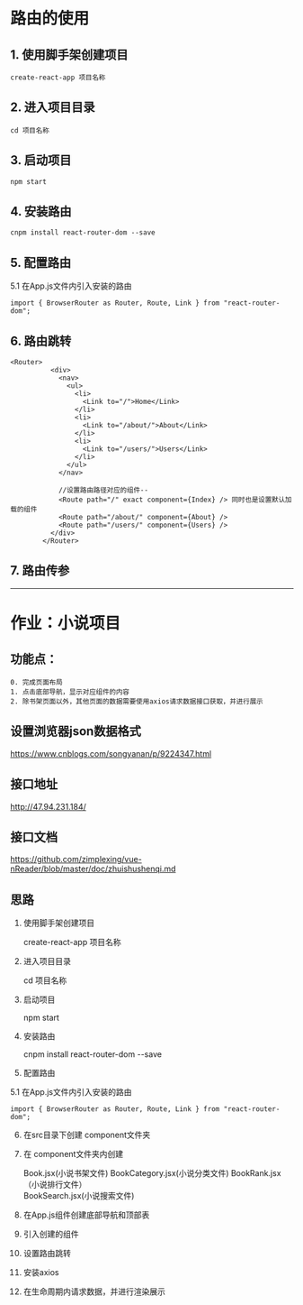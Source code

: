 # 路由的使用

## 1. 使用脚手架创建项目

    create-react-app 项目名称

## 2. 进入项目目录

    cd 项目名称

## 3. 启动项目

    npm start

## 4. 安装路由

    cnpm install react-router-dom --save

## 5. 配置路由

5.1 在App.js文件内引入安装的路由

    import { BrowserRouter as Router, Route, Link } from "react-router-dom";  
    

## 6. 路由跳转

    <Router>
              <div>
                <nav>
                  <ul>
                    <li>
                      <Link to="/">Home</Link>
                    </li>
                    <li>
                      <Link to="/about/">About</Link>
                    </li>
                    <li>
                      <Link to="/users/">Users</Link>
                    </li>
                  </ul>
                </nav>
        
                //设置路由路径对应的组件-- 
                <Route path="/" exact component={Index} /> 同时也是设置默认加载的组件
                <Route path="/about/" component={About} />
                <Route path="/users/" component={Users} />
              </div>
            </Router>

## 7. 路由传参


-----------------------------------------------------------------------

# 作业：小说项目

## 功能点：

    0. 完成页面布局
    1. 点击底部导航，显示对应组件的内容
    2. 除书架页面以外，其他页面的数据需要使用axios请求数据接口获取，并进行展示
    
    
## 设置浏览器json数据格式
https://www.cnblogs.com/songyanan/p/9224347.html

## 接口地址

http://47.94.231.184/

## 接口文档

https://github.com/zimplexing/vue-nReader/blob/master/doc/zhuishushenqi.md

## 思路

1. 使用脚手架创建项目

    create-react-app 项目名称

2. 进入项目目录

    cd 项目名称

3. 启动项目

    npm start

4. 安装路由

    cnpm install react-router-dom --save
    
5. 配置路由

5.1 在App.js文件内引入安装的路由

    import { BrowserRouter as Router, Route, Link } from "react-router-dom";
    
6. 在src目录下创建 component文件夹

7. 在 component文件夹内创建 
    
    Book.jsx(小说书架文件) 
    BookCategory.jsx(小说分类文件) 
    BookRank.jsx（小说排行文件）  
    BookSearch.jsx(小说搜索文件)
    
8. 在App.js组件创建底部导航和顶部表

9. 引入创建的组件

10. 设置路由跳转

11. 安装axios

12. 在生命周期内请求数据，并进行渲染展示